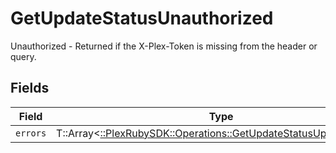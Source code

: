 # GetUpdateStatusUnauthorized

Unauthorized - Returned if the X-Plex-Token is missing from the header or query.


## Fields

| Field                                                                                                                        | Type                                                                                                                         | Required                                                                                                                     | Description                                                                                                                  |
| ---------------------------------------------------------------------------------------------------------------------------- | ---------------------------------------------------------------------------------------------------------------------------- | ---------------------------------------------------------------------------------------------------------------------------- | ---------------------------------------------------------------------------------------------------------------------------- |
| `errors`                                                                                                                     | T::Array<[::PlexRubySDK::Operations::GetUpdateStatusUpdaterErrors](../../models/operations/getupdatestatusupdatererrors.md)> | :heavy_minus_sign:                                                                                                           | N/A                                                                                                                          |